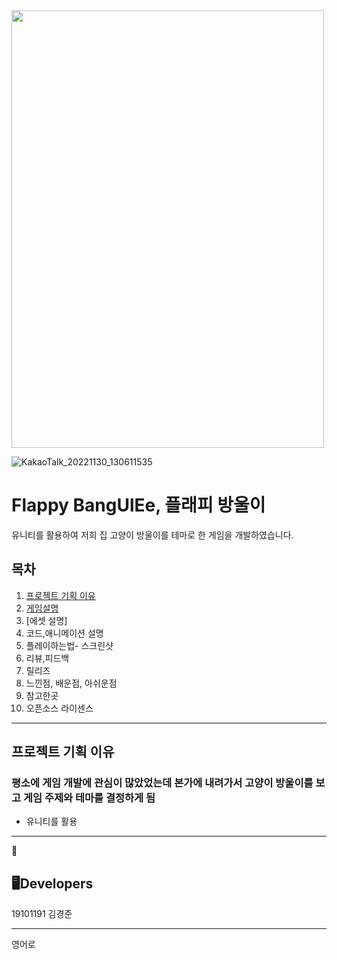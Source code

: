 <img src="https://user-images.githubusercontent.com/49617190/204704448-6c2ea206-b5cb-454a-acaa-9dc55741fdbf.png"  width="500" height="700">


![KakaoTalk_20221130_130611535](https://user-images.githubusercontent.com/49617190/204705259-c445467c-a907-4c8a-93b7-3f2c0fbfc6e6.gif)


# Flappy BangUlEe, 플래피 방울이

유니티를 활용하여 저희 집 고양이 방울이를 테마로 한 게임을 개발하였습니다.

## 목차

1. [프로젝트 기획 이유](#프로젝트-기획-이유)
2. [게임설명](게임설명)
3. [에셋 설명]
4. 코드,애니메이션 설명
5. 플레이하는법- 스크린샷
6. 리뷰,피드백
7. 릴리즈
8. 느낀점, 배운점, 아쉬운점
9. 참고한곳
10. 오픈소스 라이센스

---

## 프로젝트 기획 이유
### 평소에 게임 개발에 관심이 많았었는데 본가에 내려가서 고양이 방울이를 보고 게임 주제와 테마를 결정하게 됨
* 유니티를 활용

---

📝





## 🖥️Developers
19101191 김경준




<hr>
영어로



